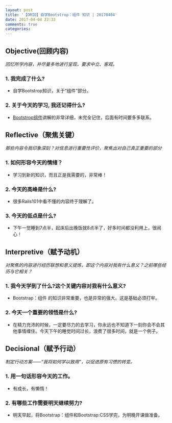 ```yaml
---
layout: post
title: '【ORID】自学Bootstrop：组件 知识 | 20170404'
date: 2017-04-04 22:33
comments: true
categories:
---
```

## Objective(回顾内容)
*回忆所学内容，并尽量多地进行呈现，要求中立、客观。*
### 1. 我完成了什么?
* 自学Bootstrop知识，关于“组件”部分。

### 2. 关于今天的学习, 我还记得什么?
* [Bootstrop组件](https://v3.bootcss.com/components/#navbar)讲解的非常详细，未完全记住，后面有时间要多多联系。

## Reflective（聚焦关键）
*那些内容令我印象深刻？对信息进行重要性评价，聚焦出对自己真正重要的部分*
### 1. 如何形容今天的情绪？
* 学习到新的知识，而且正是我需要的，非常棒！

### 2. 今天的高峰是什么?
* 很多Rails101中看不懂的内容终于理解了。

### 3. 今天的低点是什么?
* 下午一觉睡到7点半，起床后出晚饭就8点半了，好多时间都没利用上，很闹心！

## Interpretive（赋予动机）
*对聚焦的内容进行经历联想和意义提炼，即这个内容对我有什么意义？之前哪些经历与它相关？*
### 1. 我今天学到了什么?这个关键内容对我有什么意义?
* Bootstrap：组件 的知识非常重要，也是异常的强大。这是基础必须打牢。

### 2. 今天一个重要的领悟是什么?
* 在精力充沛的时候，一定要尽力的去学习，你永远也不知道下一刻你会不会其他事情缠住。今天下午的睡觉时间过长，浪费了很多时间，就是一个例子。

## Decisional（赋予行动）
*制定行动方案——“我将如何学以致用”，以促进原有习惯的转变。*
### 1. 用一句话形容今天的工作。
* 有成长，有懒惰！

### 2. 有哪些工作需要明天继续努力?
* 明天早起，将Bootstrap：组件和Bootstrap:CSS学完，为明晚开课做准备。
